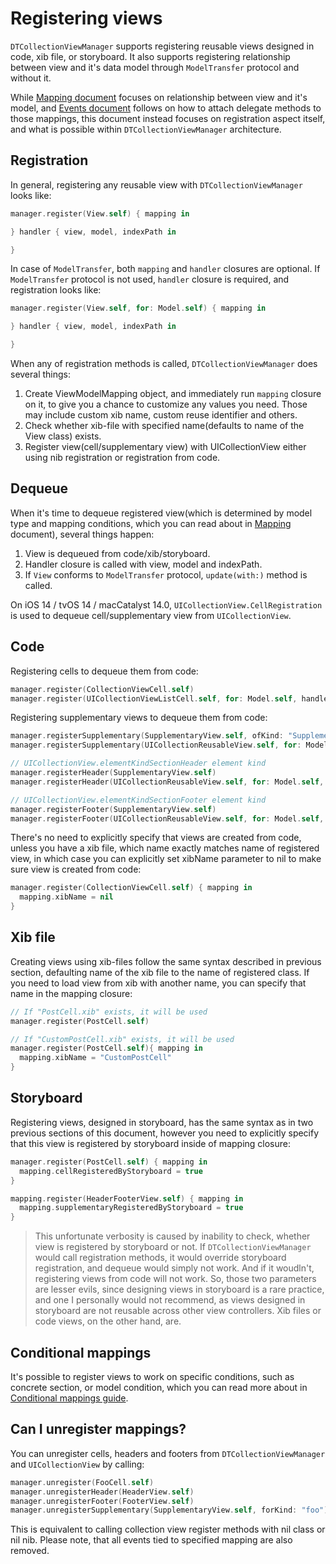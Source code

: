 # Registering views

`DTCollectionViewManager` supports registering reusable views designed in code, xib file, or storyboard. It also supports registering relationship between view and it's data model through `ModelTransfer` protocol and without it.

While [Mapping document](Mapping.md) focuses on relationship between view and it's model, and [Events document](Events.md) follows on how to attach delegate methods to those mappings, this document instead focuses on registration aspect itself, and what is possible within `DTCollectionViewManager` architecture.

## Registration

In general, registering any reusable view with `DTCollectionViewManager` looks like:

```swift
manager.register(View.self) { mapping in

} handler { view, model, indexPath in

}
```

In case of `ModelTransfer`, both `mapping` and `handler` closures are optional. If `ModelTransfer` protocol is not used, `handler` closure is required, and registration looks like:

```swift
manager.register(View.self, for: Model.self) { mapping in

} handler { view, model, indexPath in

}
```

When any of registration methods is called, `DTCollectionViewManager` does several things:

1. Create ViewModelMapping object, and immediately run `mapping` closure on it, to give you a chance to customize any values you need. Those may include custom xib name, custom reuse identifier and others.
2. Check whether xib-file with specified name(defaults to name of the View class) exists.
3. Register view(cell/supplementary view) with UICollectionView either using nib registration or registration from code.

## Dequeue

When it's time to dequeue registered view(which is determined by model type and mapping conditions, which you can read about in [Mapping](Mapping.md) document), several things happen:

1. View is dequeued from code/xib/storyboard.
2. Handler closure is called with view, model and indexPath.
3. If `View` conforms to `ModelTransfer` protocol, `update(with:)` method is called.

On iOS 14 / tvOS 14 / macCatalyst 14.0, `UICollectionView.CellRegistration` is used to dequeue cell/supplementary view from `UICollectionView`.

## Code

Registering cells to dequeue them from code:

```swift
manager.register(CollectionViewCell.self)
manager.register(UICollectionViewListCell.self, for: Model.self, handler: { cell, model, indexPath in })
```

Registering supplementary views to dequeue them from code:

```swift
manager.registerSupplementary(SupplementaryView.self, ofKind: "SupplementaryKind")
manager.registerSupplementary(UICollectionReusableView.self, for: Model.self, ofKind: "SupplementaryKind", handler: { cell, model, indexPath in })

// UICollectionView.elementKindSectionHeader element kind
manager.registerHeader(SupplementaryView.self)
manager.registerHeader(UICollectionReusableView.self, for: Model.self, handler: { view, model, indexPath in })

// UICollectionView.elementKindSectionFooter element kind
manager.registerFooter(SupplementaryView.self)
manager.registerFooter(UICollectionReusableView.self, for: Model.self, handler: { view, model, indexPath in })
```

There's no need to explicitly specify that views are created from code, unless you have a xib file, which name exactly matches name of registered view, in which case you can explicitly set xibName parameter to nil to make sure view is created from code:

```swift
manager.register(CollectionViewCell.self) { mapping in
  mapping.xibName = nil
}
```

## Xib file

Creating views using xib-files follow the same syntax described in previous section, defaulting name of the xib file to the name of registered class. If you need to load view from xib with another name, you can specify that name in the mapping closure:

```swift
// If "PostCell.xib" exists, it will be used
manager.register(PostCell.self)

// If "CustomPostCell.xib" exists, it will be used
manager.register(PostCell.self){ mapping in
  mapping.xibName = "CustomPostCell"
}
```

## Storyboard

Registering views, designed in storyboard, has the same syntax as in two previous sections of this document, however you need to explicitly specify that this view is registered by storyboard inside of mapping closure:

```swift
manager.register(PostCell.self) { mapping in
  mapping.cellRegisteredByStoryboard = true
}

mapping.register(HeaderFooterView.self) { mapping in
  mapping.supplementaryRegisteredByStoryboard = true
}
```
  >This unfortunate verbosity is caused by inability to check, whether view is registered by storyboard or not. If `DTCollectionViewManager` would call registration methods, it would override storyboard registration, and dequeue would simply not work. And if it woudln't, registering views from code will not work. So, those two parameters are lesser evils, since designing views in storyboard is a rare practice, and one I personally would not recommend, as views designed in storyboard are not reusable across other view controllers. Xib files or code views, on the other hand, are.

## Conditional mappings

It's possible to register views to work on specific conditions, such as concrete section, or model condition, which you can read more about in [Conditional mappings guide](Conditional%20mappings.md).

## Can I unregister mappings?

You can unregister cells, headers and footers from `DTCollectionViewManager` and `UICollectionView` by calling:

```swift
manager.unregister(FooCell.self)
manager.unregisterHeader(HeaderView.self)
manager.unregisterFooter(FooterView.self)
manager.unregisterSupplementary(SupplementaryView.self, forKind: "foo")
```

This is equivalent to calling collection view register methods with nil class or nil nib. Please note, that all events tied to specified mapping are also removed.

